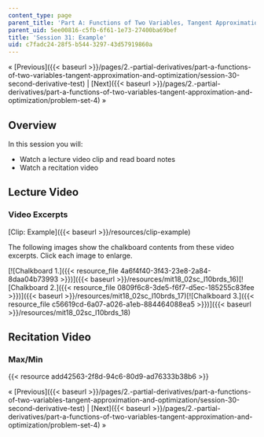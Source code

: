 ```yaml
---
content_type: page
parent_title: 'Part A: Functions of Two Variables, Tangent Approximation and Optimization'
parent_uid: 5ee00816-c5fb-6f61-1e73-27400ba69bef
title: 'Session 31: Example'
uid: c7fadc24-28f5-b544-3297-43d57919860a
---
```


« [Previous]({{< baseurl >}}/pages/2.-partial-derivatives/part-a-functions-of-two-variables-tangent-approximation-and-optimization/session-30-second-derivative-test) | [Next]({{< baseurl >}}/pages/2.-partial-derivatives/part-a-functions-of-two-variables-tangent-approximation-and-optimization/problem-set-4) »

Overview
--------

In this session you will:

*   Watch a lecture video clip and read board notes
*   Watch a recitation video

Lecture Video
-------------

### Video Excerpts

[Clip: Example]({{< baseurl >}}/resources/clip-example)

The following images show the chalkboard contents from these video excerpts. Click each image to enlarge.

[![Chalkboard 1.]({{< resource_file 4a6f4f40-3f43-23e8-2a84-8daa04b73993 >}})]({{< baseurl >}}/resources/mit18_02sc_l10brds_16)[![Chalkboard 2.]({{< resource_file 0809f6c8-3de5-f6f7-d5ec-185255c83fee >}})]({{< baseurl >}}/resources/mit18_02sc_l10brds_17)[![Chalkboard 3.]({{< resource_file c56619cd-6a07-a026-a1eb-884464088ea5 >}})]({{< baseurl >}}/resources/mit18_02sc_l10brds_18)

Recitation Video
----------------

### Max/Min

{{< resource add42563-2f8d-94c6-80d9-ad76333b38b6 >}}

« [Previous]({{< baseurl >}}/pages/2.-partial-derivatives/part-a-functions-of-two-variables-tangent-approximation-and-optimization/session-30-second-derivative-test) | [Next]({{< baseurl >}}/pages/2.-partial-derivatives/part-a-functions-of-two-variables-tangent-approximation-and-optimization/problem-set-4) »